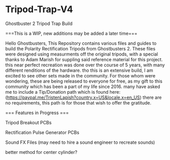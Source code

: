 # Tripod-Trap-V4
Ghostbuster 2 Tripod Trap Build

===This is a WIP, new additions may be added a later time===

Hello Ghostbusters,
  This Repository contains various files and guides to build the Polarity Rectification Tripods from Ghostbusters 2. These files were designed using measurments off the original tripods, with a special thanks to Adam Marish for suppling said reference material for this project. this near perfect recreation was done over the course of 5 years, with many different renditions of the hardware. tho this is an extensive build, I am excited to see other sets made in the community. For those whom were wondering, these are being released to everyone for free, as my gift to this community which has been a part of my life since 2016. many have asked me to include a Tip/Donation path which is found here: (https://paypal.me/TristenLapish?country.x=US&locale.x=en_US) there are no requirements, this path is for those that wish to offer the gratitude. 
  
  === Features in Progress ===
  
  Tripod Breakout PCBs 
  
  Rectification Pulse Generator PCBs
  
  Sound FX Files (may need to hire a sound engineer to recreate sounds)
  
  better method for center cylinder?
  
